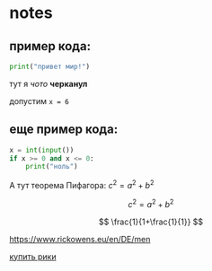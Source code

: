 # notes

## пример кода:

```python
print("привет мир!")
```

тут я *чото* **черканул**

допустим `x = 6`

## еще пример кода:

```python
x = int(input())
if x >= 0 and x <= 0:
    print("ноль")
```

А тут теорема Пифагора: $c^2=a^2+b^2$

$$
c^2=a^2+b^2
$$

$$
\frac{1}{1+\frac{1}{1}}
$$

<https://www.rickowens.eu/en/DE/men>

[купить рики](https://www.rickowens.eu/en/DE/men)
